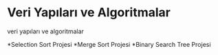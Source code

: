 # Veri Yapıları ve Algoritmalar
veri yapıları ve algoritmalar

*Selection Sort Projesi
*Merge Sort Projesi
*Binary Search Tree Projesi
